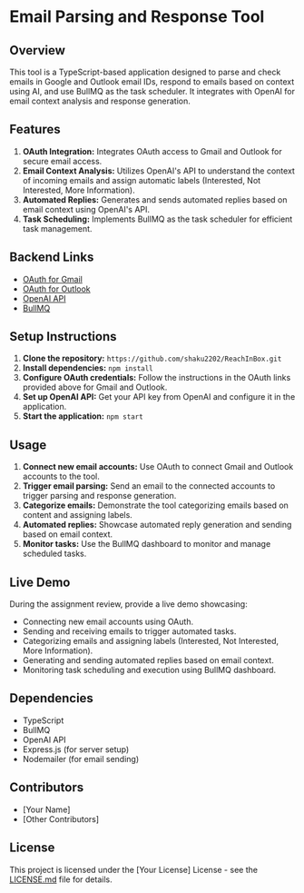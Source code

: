 # Email Parsing and Response Tool

## Overview
This tool is a TypeScript-based application designed to parse and check emails in Google and Outlook email IDs, respond to emails based on context using AI, and use BullMQ as the task scheduler. It integrates with OpenAI for email context analysis and response generation.

## Features
1. **OAuth Integration:** Integrates OAuth access to Gmail and Outlook for secure email access.
2. **Email Context Analysis:** Utilizes OpenAI's API to understand the context of incoming emails and assign automatic labels (Interested, Not Interested, More Information).
3. **Automated Replies:** Generates and sends automated replies based on email context using OpenAI's API.
4. **Task Scheduling:** Implements BullMQ as the task scheduler for efficient task management.

## Backend Links
- [OAuth for Gmail](https://developers.google.com/identity/protocols/oauth2)
- [OAuth for Outlook](https://docs.microsoft.com/en-us/azure/active-directory/develop/v2-oauth2-auth-code-flow)
- [OpenAI API](https://platform.openai.com/docs/api-reference/introduction)
- [BullMQ](https://docs.bullmq.io/)

## Setup Instructions
1. **Clone the repository:** `https://github.com/shaku2202/ReachInBox.git`
2. **Install dependencies:** `npm install`
3. **Configure OAuth credentials:** Follow the instructions in the OAuth links provided above for Gmail and Outlook.
4. **Set up OpenAI API:** Get your API key from OpenAI and configure it in the application.
5. **Start the application:** `npm start`

## Usage
1. **Connect new email accounts:** Use OAuth to connect Gmail and Outlook accounts to the tool.
2. **Trigger email parsing:** Send an email to the connected accounts to trigger parsing and response generation.
3. **Categorize emails:** Demonstrate the tool categorizing emails based on content and assigning labels.
4. **Automated replies:** Showcase automated reply generation and sending based on email context.
5. **Monitor tasks:** Use the BullMQ dashboard to monitor and manage scheduled tasks.

## Live Demo
During the assignment review, provide a live demo showcasing:
- Connecting new email accounts using OAuth.
- Sending and receiving emails to trigger automated tasks.
- Categorizing emails and assigning labels (Interested, Not Interested, More Information).
- Generating and sending automated replies based on email context.
- Monitoring task scheduling and execution using BullMQ dashboard.

## Dependencies
- TypeScript
- BullMQ
- OpenAI API
- Express.js (for server setup)
- Nodemailer (for email sending)

## Contributors
- [Your Name]
- [Other Contributors]

## License
This project is licensed under the [Your License] License - see the [LICENSE.md](LICENSE.md) file for details.
